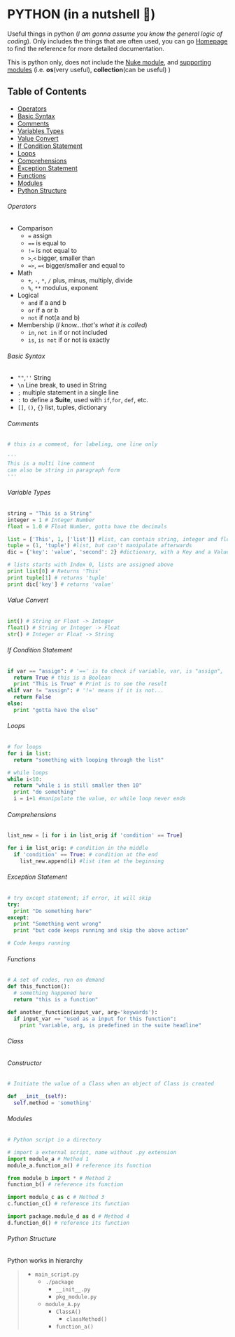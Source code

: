 # PYTHON (in a nutshell :chestnut:)
Useful things in python (*I am gonna assume you know the general logic of coding*). Only includes the things that are often used, you can go [Homepage](./README.md) to find the reference for more detailed documentation.

This is python only, does not include the [Nuke module](NukeModule.md), and [supporting modules](SupportModule.md) (i.e. **os**(very useful), **collection**(can be useful) )

## Table of Contents
- [Operators](#Operators)
- [Basic Syntax](#Basic-Syntax)
- [Comments](#Comments)
- [Variables Types](#Variable-Types)
- [Value Convert](#Value-Convert)
- [If Condition Statement](#If-Condition-Statement)
- [Loops](#Loops)
- [Comprehensions](#Comprehensions)
- [Exception Statement](#Exception-Statement)
- [Functions](#Functions)
- [Modules](#Modules)
- [Python Structure](#Python-Structure)

###### Operators
- Comparison
  - `=` assign
  - `==` is equal to
  - `!=` is not equal to
  - `>`,`<` bigger, smaller than
  - `=>`, `=<` bigger/smaller and equal to
- Math
  - `+`, `-`, `*`, `/` plus, minus, multiply, divide
  - `%`, `**` modulus, exponent
- Logical
  - `and` if a and b
  - `or`  if a or b
  - `not` if not(a and b)
- Membership (*I know...that's what it is called*)
  - `in`, `not in` if or not included
  - `is`, `is not` if or not is exactly

###### Basic Syntax
- `""`,`''` String
- `\n` Line break, to used in String
- `;` multiple statement in a single line
- `:` to define a **Suite**, used with `if`,`for`, `def`, etc.
- `[]`, `()`, `{}` list, tuples, dictionary

###### Comments
```python
# this is a comment, for labeling, one line only

'''
This is a multi line comment
can also be string in paragraph form
'''
```

###### Variable Types
```python
string = "This is a String"
integer = 1 # Integer Number
float = 1.0 # Float Number, gotta have the decimals

list = ['This', 1, ['list']] #list, can contain string, integer and float at the same time
tuple = (1, 'tuple') #list, but can't manipulate afterwards
dic = {'key': 'value', 'second': 2} #dictionary, with a Key and a Value

# lists starts with Index 0, lists are assigned above
print list[0] # Returns 'This'
print tuple[1] # returns 'tuple'
print dic['key'] # returns 'value'
```

###### Value Convert
```python
int() # String or Float -> Integer
float() # String or Integer -> Float
str() # Integer or Float -> String
```
###### If Condition Statement
```python
if var == "assign": # '==' is to check if variable, var, is "assign", ':' is to end the statement
  return True # this is a Boolean
  print "This is True" # Print is to see the result
elif var != "assign": # '!=' means if it is not...
  return False
else:
  print "gotta have the else"
```

###### Loops
```python
# for loops
for i in list:
  return "something with looping through the list"

# while loops
while i<10:
  return "while i is still smaller then 10"
  print "do something"
  i = i+1 #manipulate the value, or while loop never ends
```

###### Comprehensions
```python
list_new = [i for i in list_orig if 'condition' == True]

for i in list_orig: # condition in the middle
  if 'condition' == True: # condition at the end
    list_new.append(i) #list item at the beginning
```

###### Exception Statement
```python
# try except statement; if error, it will skip
try:
  print "Do something here"
except:
  print "Something went wrong"
  print "but code keeps running and skip the above action"

# Code keeps running
```

###### Functions
```python
# A set of codes, run on demand
def this_function():
  # something happened here
  return "this is a function"

def another_function(input_var, arg='keywards'):
  if input_var == "used as a input for this function":
    print "variable, arg, is predefined in the suite headline"
```


###### Class


###### Constructor

```python
# Initiate the value of a Class when an object of Class is created

def __init__(self):
  self.method = 'something'
```

###### Modules
```python
# Python script in a directory

# import a external script, name without .py extension
import module_a # Method 1
module_a.function_a() # reference its function

from module_b import * # Method 2
function_b() # reference its function

import module_c as c # Method 3
c.function_c() # reference its function

import package.module_d as d # Method 4
d.function_d() # reference its function

```

###### Python Structure

Python works in hierarchy

> - `main_script.py`
>   - `./package`
>     - `__init__.py`
>     - `pkg_module.py`
>   - `module_A.py`
>     - `ClassA()`
>       - `classMethod()`
>     - `function_a()`
